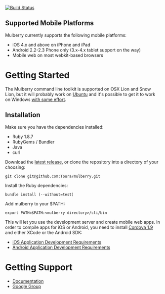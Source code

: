 [![Build Status](https://secure.travis-ci.org/Toura/mulberry.png?branch=master)](http://travis-ci.org/Toura/mulberry)


## Supported Mobile Platforms

Mulberry currently supports the following mobile platforms:

- iOS 4.x and above on iPhone and iPad
- Android 2.2-2.3 Phone only (3.x-4.x tablet support on the way)
- Mobile web on most webkit-based browsers


# Getting Started

The Mulberry command line toolkit is supported on OSX Lion and Snow Lion, but it will probably work on [Ubuntu](https://github.com/Toura/mulberry/wiki/Common-Ubuntu-Installation-Issues) and it's possible to get it to work on Windows [with some effort](https://github.com/Toura/mulberry/wiki/Windows-Installation).



## Installation

Make sure you have the dependencies installed:

- Ruby 1.8.7
- RubyGems / Bundler
- Java
- curl

Download the [latest release](https://github.com/Toura/mulberry/tags), or
 clone the repository into a directory of your choosing:

    git clone git@github.com:Toura/mulberry.git

Install the Ruby dependencies:

    bundle install (--without=test)

Add mulberry to your $PATH:

    export PATH=$PATH:<mulberry directory>/cli/bin

This will let you use the development server and create mobile web apps. In order to compile apps for iOS or Android, you need to install [Cordova 1.9](https://github.com/phonegap/phonegap/zipball/1.9.0)
and either XCode or the Android SDK:

- [iOS Application Development Requirements](https://github.com/Toura/mulberry/wiki/Requirements-for-developing-iOS-apps)
- [Android Application Development Requirements](https://github.com/Toura/mulberry/wiki/Requirements-for-developing-Android-apps)


# Getting Support

- [Documentation](https://github.com/toura/mulberry/wiki)
- [Google Group](https://groups.google.com/forum/#!forum/toura-mulberry)
